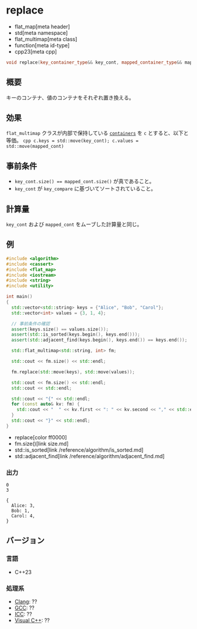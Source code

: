 # replace
* flat_map[meta header]
* std[meta namespace]
* flat_multimap[meta class]
* function[meta id-type]
* cpp23[meta cpp]

```cpp
void replace(key_container_type&& key_cont, mapped_container_type&& mapped_cont);  // C++23
```

## 概要
キーのコンテナ、値のコンテナをそれぞれ置き換える。


## 効果
`flat_multimap` クラスが内部で保持している [`containers`](containers.md) を `c` とすると、以下と等価。
    ```cpp
    c.keys = std::move(key_cont);
    c.values = std::move(mapped_cont)
    ```


## 事前条件
- `key_cont.size() == mapped_cont.size()` が真であること。
- `key_cont` が `key_compare` に基づいてソートされていること。


## 計算量
`key_cont` および `mapped_cont` をムーブした計算量と同じ。


## 例
```cpp example
#include <algorithm>
#include <cassert>
#include <flat_map>
#include <iostream>
#include <string>
#include <utility>

int main()
{
  std::vector<std::string> keys = {"Alice", "Bob", "Carol"};
  std::vector<int> values = {3, 1, 4};

  // 事前条件の確認
  assert(keys.size() == values.size());
  assert(std::is_sorted(keys.begin(), keys.end()));
  assert(std::adjacent_find(keys.begin(), keys.end()) == keys.end());

  std::flat_multimap<std::string, int> fm;

  std::cout << fm.size() << std::endl;

  fm.replace(std::move(keys), std::move(values));

  std::cout << fm.size() << std::endl;
  std::cout << std::endl;

  std::cout << "{" << std::endl;
  for (const auto& kv: fm) {
    std::cout << "  " << kv.first << ": " << kv.second << "," << std::endl;
  }
  std::cout << "}" << std::endl;
}
```
* replace[color ff0000]
* fm.size()[link size.md]
* std::is_sorted[link /reference/algorithm/is_sorted.md]
* std::adjacent_find[link /reference/algorithm/adjacent_find.md]

### 出力
```
0
3

{
  Alice: 3,
  Bob: 1,
  Carol: 4,
}
```

## バージョン
### 言語
- C++23

### 処理系
- [Clang](/implementation.md#clang): ??
- [GCC](/implementation.md#gcc): ??
- [ICC](/implementation.md#icc): ??
- [Visual C++](/implementation.md#visual_cpp): ??

